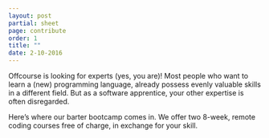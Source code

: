 ```yaml
---
layout: post
partial: sheet
page: contribute
order: 1
title: ""
date: 2-10-2016
---
```

Offcourse is looking for experts (yes, you are)! Most people who want to learn a (new) programming language, already possess evenly valuable skills in a different field. But as a software apprentice, your other expertise is often disregarded.

Here’s where our barter bootcamp comes in. We offer two 8-week, remote coding courses free of charge, in exchange for your skill.
